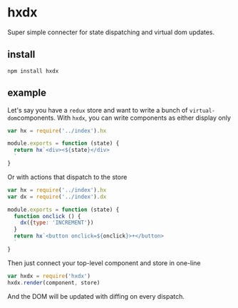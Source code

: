 # hxdx

Super simple connecter for state dispatching and virtual dom updates.

## install

```
npm install hxdx
```

## example

Let's say you have a `redux` store and want to write a bunch of `virtual-dom`components. With `hxdx`, you can write components as either display only

```javascript
var hx = require('../index').hx

module.exports = function (state) {
  return hx`<div><${state}</div>
  `
}
```

Or with actions that dispatch to the store

```javascript
var hx = require('../index').hx
var dx = require('../index').dx

module.exports = function (state) {
  function onclick () {
    dx({type: 'INCREMENT'})
  }
  return hx`<button onclick=${onclick}>+</button>
  `
}
```

Then just connect your top-level component and store in one-line

```javascript
var hxdx = require('hxdx')
hxdx.render(component, store)
```

And the DOM will be updated with diffing on every dispatch.